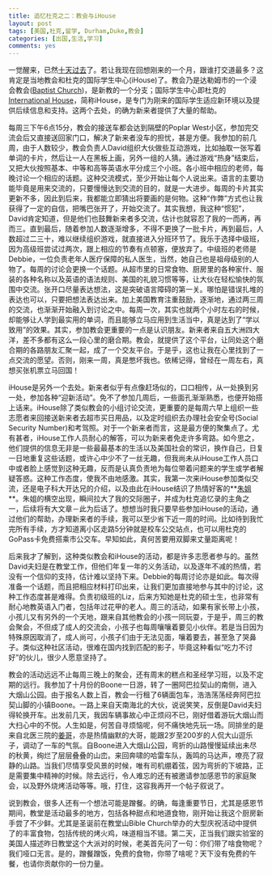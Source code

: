 ```yaml
---
title: 追忆杜克之二：教会与iHouse
layout: post
tags: [美国,杜克,留学, Durham,Duke,教会]
categories: [出国,生活,学习]
comments: yes
---
```


一觉醒来，已然[十天过去](http://sixf.org/cn/2014/02/arrive-duke-university-durham/)了。若让我现在回想刚来的一个月，跟谁打交道最多？这肯定是当地教会和杜克的国际学生中心(iHouse)了。教会乃是达勒姆市的一个浸会教会([Baptist Church](http://www.fbcdurham.org))，是新教的一个分支；国际学生中心即杜克的[International House](http://studentaffairs.duke.edu/ihouse)，简称iHouse，是专门为刚来的国际学生适应新环境以及提供后续信息和支持。这两个去处，的确为新来者提供了大量的帮助。

每周三下午6点15分，教会的接送车都会达到隔壁的Poplar West小区，参加完交流会后又直接送回家门口，解决了新来者没车的担忧，甚是方便。我参加的前几周，由于人数较少，教会负责人David组织大伙做些互动游戏，比如抽取一张写着单词的卡片，然后让一人在黑板上画，另外一组的人猜。通过游戏“热身”结束后，又把大伙按照基本、中等和高等英语水平分成三个小班。各小班中相应的老师，每晚讨论一个相应的话题。这种交流模式，至少开始让每个人说出来。语言的主要功能毕竟是用来交流的，只要慢慢达到交流的目的，就是一大进步。每周的卡片其实更新不多，因此到后来，我都能立即猜出将要画的是何物。这种“作弊”方式也让我获得了一定的自信，把嘴巴张开了，开始交流了。其实我想，我这种“惯犯”，David肯定知道，但是他们也鼓舞新来者多交流，估计也就容忍了我的一而再，再而三。直到最后，随着参加人数逐渐增多，不得不更换了一批卡片，再到最后，人数超过二三十，难以继续组织游戏，就直接进入分班环节了。我乐于选择中级班，因为高级班尝试过两次，跟上相应的节奏有点顿塞，便放弃了。中级班的老师是Debbie，一位负责老年人医疗保障的私人医生，当然，她自己也是祖母级别的人物了。每周的讨论会更换一个话题。从超市里的日常食物、厨房里的各种家什、服装的各种名称以及英语的语法规则、美国的礼貌习惯等等，让大伙在轻松愉快的氛围中交流。张开口尽量表达想法，这是突破语言障碍的第一关。哪怕是错误扎堆的表达也可以，只要把想法表达出来。加上美国教育注重鼓励，逐渐地，通过两三周的交流，也渐渐开始融入到讨论之中。每周一次，其实也就两个小时左右的时候，却能够让人学到最实用的单词，而且能够立马应用到生活当中，真是达到了“学以致用”的效果。其实，参加教会更重要的一点是认识朋友。新来者来自五大洲四大洋，差不多都有这么一段心里的磨合期。教会，就提供了这个平台，让同处这个磨合期的各路朋友汇聚一起，成了一个交友平台。于是乎，这也让我在心里找到了一点交流的愿望。否则，刚来一周，真是憋坏我也。依稀记得，曾经在一周左右，真想买张机票立马回国！

iHouse是另外一个去处。新来者似乎有点像赶场似的，口口相传，从一处换到另一处，参加各种“迎新活动”。免不了参加几周后，一些面孔渐渐熟悉，也便开始搭上话来。iHouse除了类似教会的小组讨论交流，更重要的是每周六早上组织一些志愿者来回接送新来者去超市买日用品，以及定时组织去办理社会安全号(Social Security Number)和考驾照。对于一个新来者而言，这是最方便的聚集点了。尤有甚者，iHouse工作人员耐心的解答，可以为新来者免走许多弯路。如今思之，他们提供的信息无非是一些最最基本的生活以及美国社会的常识，换作自己，日复一日地重复这些话题，或许心中少不了一丝无趣，但我尚未从iHouse工作人员口中或者脸上感觉到这种无趣，反而是认真负责地为每位带着问题来的学生或学者解疑答惑。这种工作态度，使我不由地感激。其实，我第一次来iHouse参加类似交流，还是电子科大开达兄的介绍，以及由此在iHouse结识了热情好客的**[朱姐](http://mainpage.nwu.edu.cn/unit/uhgxy/?p=437)**。朱姐的横空出现，瞬间拉大了我的交际圈子，并成为杜克追忆录的主角之一，后续将有大文章－此为后话了。想想当时我只要早些参加iHouse的活动，通过他们的帮助，办理新来者的手续，我可以至少省下近一周的时间。比如待到我忙完所有手续，方才知道离小区走路5分钟就是校车公交站点，也可以用杜克的GoPass卡免费搭乘市公交车。早知如此，真何苦要用双脚来丈量距离呢！

后来我才了解到，这种类似教会和iHouse的活动，都是许多志愿者参与的。虽然David夫妇是在教堂工作，但他们年复一年的义务活动，以及逐年不减的热情，若没有一个信仰的支持，估计难以坚持下来。Debbie的每周讨论亦是如此。每次得准备一个话题，而且把相应材料打印出来，让我们更加直接地参与其中的讨论，这种工作态度甚是难得。负责初级班的Liz，后来方知她是杜克的硕士生，也非常有耐心地教英语入门者，包括年过花甲的老人。周三的活动，如果有家长带上小孩，小孩儿又有另外的一个天地，跟来自其他教会的小孩一同玩耍，于是乎，周三的教会聚会，不但成了成人的交流会，小孩子也每周嚷嚷着要见小伙伴。若是当日因为特殊原因取消了，成人尚可，小孩子们由于无法见面，嚷着要去，甚至急了哭鼻子。类似这种社区活动，很难在国内找到匹配的影子，毕竟这种看似“吃力不讨好”的伙儿，很少人愿意坚持了。

教会的活动远远不止每周三晚上的聚会，还有周末的糕点和圣经学习班，以及不定期的远行。我参加了十月份的Boone一日游，转了一圈阿巴拉契山的南侧，进入大烟山公园。由于报名人数上百，教会一行租了6辆面包车，浩浩荡荡经奔阿巴拉契山脚的小镇Boone。一路上来自天南海北的大伙，说说笑笑，反倒是David夫妇得轮换开车。出发前几天，我因车辆事故心中正烦闷不已，刚好借着游玩大烟山而大扫心中的不悦。人生如是，何苦自寻烦恼呢，何不痛快地先玩一场。同排坐的是来自北医三院的[姜哥](http://www.bysy.edu.cn/yyxw/xwbd/58261.shtml)，亦是热情幽默的大哥，能跟2岁至200岁的人侃大山逗乐子，调动了一车的气氛。自Boone进入大烟山公园，弯折的山路慢慢延续出未尽的秋黄，绚烂了层层叠叠的山峦。来回奔啸的哈雷车队，轰鸣的马达声，嘹亮了寂静的山路。当我们尽情享受风景的时候，唯有司机绷着弦，因为弯折的下坡路，正是需要集中精神的时候。除去远行，令人难忘的还有被邀请参加感恩节的家庭聚会，以及野外烧烤活动等等。哦，打住，这容我再开一个帖子叙说了。

说到教会，很多人还有一个想法可能是蹭餐。的确，每逢重要节日，尤其是感恩节期间，教堂是活动最多的地方，包括各种甜点和地道食物，刚开始让我这个厨房新手尝了不少鲜。尤其是圣诞前在教堂山Bible Church举办的大型庆祝活动中提供了的丰富食物，包括传统的烤火鸡，味道相当不错。第二天，正当我们跟实验室的美国人描述昨日教堂这个大派对的时候，老美首先问了一句：你们带了啥食物呢？我们哑口无言。是的，蹭餐蹭饭，免费的食物，你带了啥呢？天下没有免费的午餐，也请你贡献你的一份力量。
